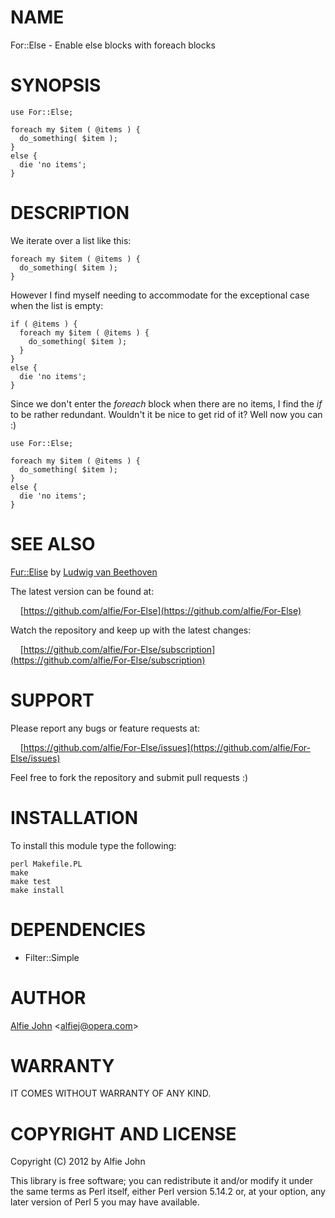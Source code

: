 # NAME

For::Else - Enable else blocks with foreach blocks

# SYNOPSIS

    use For::Else;
    
    foreach my $item ( @items ) {
      do_something( $item );
    }
    else {
      die 'no items';
    }

# DESCRIPTION

We iterate over a list like this:

    foreach my $item ( @items ) {
      do_something( $item );
    }

However I find myself needing to accommodate for the exceptional case when the
list is empty:

    if ( @items ) {
      foreach my $item ( @items ) {
        do_something( $item );
      }
    }
    else {
      die 'no items';
    }

Since we don't enter the *foreach* block when there are no items, I find the
*if* to be rather redundant. Wouldn't it be nice to get rid of it? Well now
you can :)

    use For::Else;
    
    foreach my $item ( @items ) {
      do_something( $item );
    }
    else {
      die 'no items';
    }

# SEE ALSO

[Fur::Elise](http://www.youtube.com/results?search_query=fur+elise) by [Ludwig van Beethoven](http://en.wikipedia.org/wiki/Ludwig_van_Beethoven)

The latest version can be found at:

&nbsp;&nbsp;&nbsp;&nbsp;[https://github.com/alfie/For-Else](https://github.com/alfie/For-Else)

Watch the repository and keep up with the latest changes:

&nbsp;&nbsp;&nbsp;&nbsp;[https://github.com/alfie/For-Else/subscription](https://github.com/alfie/For-Else/subscription)

# SUPPORT

Please report any bugs or feature requests at:

&nbsp;&nbsp;&nbsp;&nbsp;[https://github.com/alfie/For-Else/issues](https://github.com/alfie/For-Else/issues)

Feel free to fork the repository and submit pull requests :)

# INSTALLATION

To install this module type the following:

    perl Makefile.PL
    make
    make test
    make install

# DEPENDENCIES

* Filter::Simple

# AUTHOR

[Alfie John](https://github.com/alfie) &lt;[alfiej@opera.com](mailto:alfiej@opera.com)&gt;

# WARRANTY

IT COMES WITHOUT WARRANTY OF ANY KIND.

# COPYRIGHT AND LICENSE

Copyright (C) 2012 by Alfie John

This library is free software; you can redistribute it and/or modify
it under the same terms as Perl itself, either Perl version 5.14.2 or,
at your option, any later version of Perl 5 you may have available.
